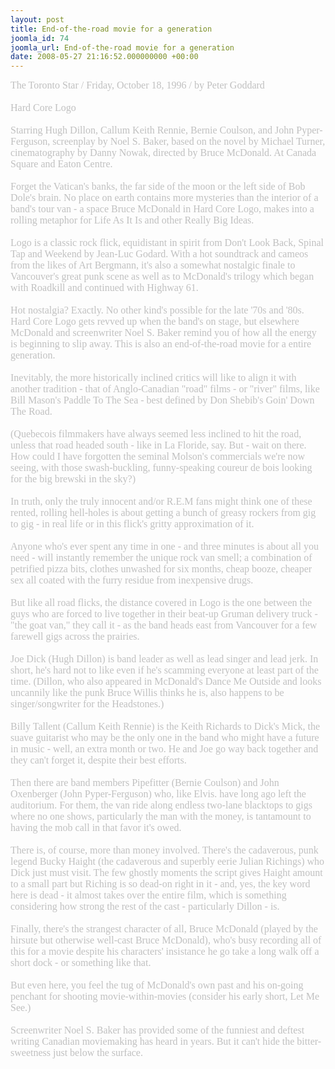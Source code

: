 ```yaml
---
layout: post
title: End-of-the-road movie for a generation
joomla_id: 74
joomla_url: End-of-the-road movie for a generation
date: 2008-05-27 21:16:52.000000000 +00:00
---
```

<div><span style="font-size: medium" class="Apple-style-span"><span style="font-family: 'book antiqua', palatino" class="Apple-style-span"><span style="color: #c0c0c0" class="Apple-style-span">The Toronto Star / Friday, October 18, 1996 / by Peter Goddard<br /><br />Hard Core Logo<br /><br />Starring Hugh Dillon, Callum Keith Rennie, Bernie Coulson, and John Pyper-Ferguson, screenplay by Noel S. Baker, based on the novel by Michael Turner, cinematography by Danny Nowak, directed by Bruce McDonald. At Canada Square and Eaton Centre.<br /><br />Forget the Vatican's banks, the far side of the moon or the left side of Bob Dole's brain. No place on earth contains more mysteries than the interior of a band's tour van - a space Bruce McDonald in Hard Core Logo, makes into a rolling metaphor for Life As It Is and other Really Big Ideas.<br /><br />Logo is a classic rock flick, equidistant in spirit from Don't Look Back, Spinal Tap and Weekend by Jean-Luc Godard. With a hot soundtrack and cameos from the likes of Art Bergmann, it's also a somewhat nostalgic finale to Vancouver's great punk scene as well as to McDonald's trilogy which began with Roadkill and continued with Highway 61.<br /><br />Hot nostalgia? Exactly. No other kind's possible for the late '70s and '80s. Hard Core Logo gets revved up when the band's on stage, but elsewhere McDonald and screenwriter Noel S. Baker remind you of how all the energy is beginning to slip away. This is also an end-of-the-road movie for a entire generation.<br /><br />Inevitably, the more historically inclined critics will like to align it with another tradition - that of Anglo-Canadian &quot;road&quot; films - or &quot;river&quot; films, like Bill Mason's Paddle To The Sea - best defined by Don Shebib's Goin' Down The Road.<br /><br />(Quebecois filmmakers have always seemed less inclined to hit the road, unless that road headed south - like in La Floride, say. But - wait on there. How could I have forgotten the seminal Molson's commercials we're now seeing, with those swash-buckling, funny-speaking coureur de bois looking for the big brewski in the sky?)<br /><br />In truth, only the truly innocent and/or R.E.M fans might think one of these rented, rolling hell-holes is about getting a bunch of greasy rockers from gig to gig - in real life or in this flick's gritty approximation of it.<br /><br />Anyone who's ever spent any time in one - and three minutes is about all you need - will instantly remember the unique rock van smell; a combination of petrified pizza bits, clothes unwashed for six months, cheap booze, cheaper sex all coated with the furry residue from inexpensive drugs.<br /><br />But like all road flicks, the distance covered in Logo is the one between the guys who are forced to live together in their beat-up Gruman delivery truck - &quot;the goat van,&quot; they call it - as the band heads east from Vancouver for a few farewell gigs across the prairies.<br /><br />Joe Dick (Hugh Dillon) is band leader as well as lead singer and lead jerk. In short, he's hard not to like even if he's scamming everyone at least part of the time. (Dillon, who also appeared in McDonald's Dance Me Outside and looks uncannily like the punk Bruce Willis thinks he is, also happens to be singer/songwriter for the Headstones.)<br /><br />Billy Tallent (Callum Keith Rennie) is the Keith Richards to Dick's Mick, the suave guitarist who may be the only one in the band who might have a future in music - well, an extra month or two. He and Joe go way back together and they can't forget it, despite their best efforts.<br /><br />Then there are band members Pipefitter (Bernie Coulson) and John Oxenberger (John Pyper-Ferguson) who, like Elvis. have long ago left the auditorium. For them, the van ride along endless two-lane blacktops to gigs where no one shows, particularly the man with the money, is tantamount to having the mob call in that favor it's owed.<br /><br />There is, of course, more than money involved. There's the cadaverous, punk legend Bucky Haight (the cadaverous and superbly eerie Julian Richings) who Dick just must visit. The few ghostly moments the script gives Haight amount to a small part but Riching is so dead-on right in it - and, yes, the key word here is dead - it almost takes over the entire film, which is something considering how strong the rest of the cast - particularly Dillon - is.<br /><br />Finally, there's the strangest character of all, Bruce McDonald (played by the hirsute but otherwise well-cast Bruce McDonald), who's busy recording all of this for a movie despite his characters' insistance he go take a long walk off a short dock - or something like that.<br /><br />But even here, you feel the tug of McDonald's own past and his on-going penchant for shooting movie-within-movies (consider his early short, Let Me See.)<br /><br />Screenwriter Noel S. Baker has provided some of the funniest and deftest writing Canadian moviemaking has heard in years. But it can't hide the bitter-sweetness just below the surface.<br /></span><br /></span></span></div>
